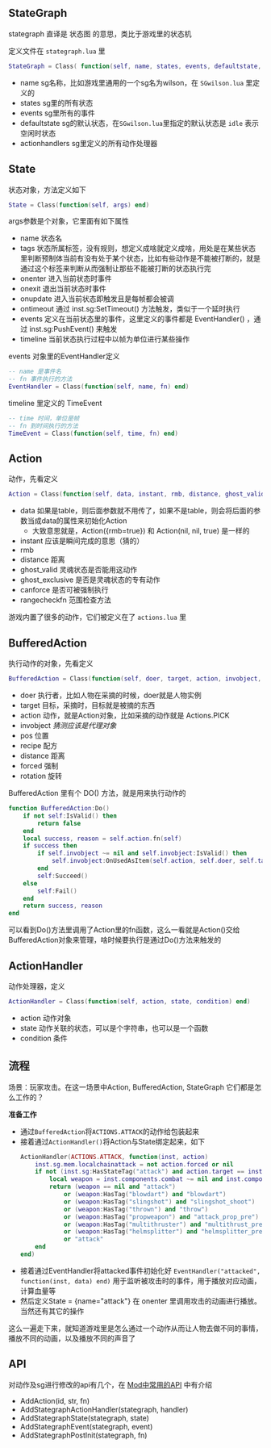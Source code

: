 ## StateGraph

stategraph 直译是 状态图 的意思，类比于游戏里的状态机

定义文件在 `stategraph.lua` 里

```lua
StateGraph = Class( function(self, name, states, events, defaultstate, actionhandlers) end)
```

- name sg名称，比如游戏里通用的一个sg名为wilson，在 `SGwilson.lua` 里定义的
- states sg里的所有状态
- events sg里所有的事件
- defaultstate sg的默认状态，在`SGwilson.lua`里指定的默认状态是 `idle` 表示空闲时状态
- actionhandlers sg里定义的所有动作处理器

## State

状态对象，方法定义如下

```lua
State = Class(function(self, args) end)
```

args参数是个对象，它里面有如下属性

- name 状态名
- tags 状态所属标签，没有规则，想定义成啥就定义成啥，用处是在某些状态里判断预制体当前有没有处于某个状态，比如有些动作是不能被打断的，就是通过这个标签来判断从而强制让那些不能被打断的状态执行完
- onenter 进入当前状态时事件
- onexit 退出当前状态时事件
- onupdate 进入当前状态即触发且是每帧都会被调
- ontimeout 通过 inst.sg:SetTimeout() 方法触发，类似于一个延时执行
- events 定义在当前状态里的事件，这里定义的事件都是 EventHandler() ，通过 inst.sg:PushEvent() 来触发
- timeline 当前状态执行过程中以帧为单位进行某些操作

events 对象里的EventHandler定义

```lua
-- name 是事件名
-- fn 事件执行的方法
EventHandler = Class(function(self, name, fn) end)
```

timeline 里定义的 TimeEvent

```lua
-- time 时间，单位是帧
-- fn 到时间执行的方法
TimeEvent = Class(function(self, time, fn) end)
```

## Action

动作，先看定义

```lua
Action = Class(function(self, data, instant, rmb, distance, ghost_valid, ghost_exclusive, canforce, rangecheckfn) end)
```

- data 如果是table，则后面参数就不用传了，如果不是table，则会将后面的参数当成data的属性来初始化Action
  - 大致意思就是，Action({rmb=true}) 和 Action(nil, nil, true) 是一样的
- instant 应该是瞬间完成的意思（猜的）
- rmb
- distance 距离
- ghost_valid 灵魂状态是否能用这动作
- ghost_exclusive 是否是灵魂状态的专有动作
- canforce 是否可被强制执行
- rangecheckfn 范围检查方法

游戏内置了很多的动作，它们被定义在了 `actions.lua` 里

## BufferedAction

执行动作的对象，先看定义

```lua
BufferedAction = Class(function(self, doer, target, action, invobject, pos, recipe, distance, forced, rotation) end)
```

- doer 执行者，比如人物在采摘的时候，doer就是人物实例
- target 目标，采摘时，目标就是被摘的东西
- action 动作，就是Action对象，比如采摘的动作就是 Actions.PICK
- invobject *猜测应该是代理对象*
- pos 位置
- recipe 配方
- distance 距离
- forced 强制
- rotation 旋转

BufferedAction 里有个 DO() 方法，就是用来执行动作的

```lua
function BufferedAction:Do()
    if not self:IsValid() then
        return false
    end
    local success, reason = self.action.fn(self)
    if success then
        if self.invobject ~= nil and self.invobject:IsValid() then
            self.invobject:OnUsedAsItem(self.action, self.doer, self.target)
        end
        self:Succeed()
    else
        self:Fail()
    end
    return success, reason
end
```

可以看到Do()方法里调用了Action里的fn函数，这么一看就是Action()交给BufferedAction对象来管理，啥时候要执行是通过Do()方法来触发的

## ActionHandler

动作处理器，定义

```lua
ActionHandler = Class(function(self, action, state, condition) end)
```

- action 动作对象
- state 动作关联的状态，可以是个字符串，也可以是一个函数
- condition 条件

## 流程

场景：玩家攻击。在这一场景中Action, BufferedAction, StateGraph 它们都是怎么工作的？

**准备工作**

- 通过`BufferedAction`将`ACTIONS.ATTACK`的动作给包装起来
- 接着通过`ActionHandler()`将Action与State绑定起来，如下
    ```lua
    ActionHandler(ACTIONS.ATTACK, function(inst, action)
        inst.sg.mem.localchainattack = not action.forced or nil
        if not (inst.sg:HasStateTag("attack") and action.target == inst.sg.statemem.attacktarget or inst.components.health:IsDead()) then
            local weapon = inst.components.combat ~= nil and inst.components.combat:GetWeapon() or nil
            return (weapon == nil and "attack")
                or (weapon:HasTag("blowdart") and "blowdart")
                or (weapon:HasTag("slingshot") and "slingshot_shoot")
                or (weapon:HasTag("thrown") and "throw")
                or (weapon:HasTag("propweapon") and "attack_prop_pre")
                or (weapon:HasTag("multithruster") and "multithrust_pre")
                or (weapon:HasTag("helmsplitter") and "helmsplitter_pre")
                or "attack"
        end
    end)
    ```
- 接着通过EventHandler将attacked事件初始化好 `EventHandler("attacked", function(inst, data) end)` 用于监听被攻击时的事件，用于播放对应动画，计算血量等
- 然后定义State = {name="attack"} 在 onenter 里调用攻击的动画进行播放。当然还有其它的操作

这么一遍走下来，就知道游戏里是怎么通过一个动作从而让人物去做不同的事情，播放不同的动画，以及播放不同的声音了

## API

对动作及sg进行修改的api有几个，在 [Mod中常用的API](https://tomoya92.github.io/dstmod-tutorial/#/api) 中有介绍

- AddAction(id, str, fn)
- AddStategraphActionHandler(stategraph, handler)
- AddStategraphState(stategraph, state)
- AddStategraphEvent(stategraph, event)
- AddStategraphPostInit(stategraph, fn)



